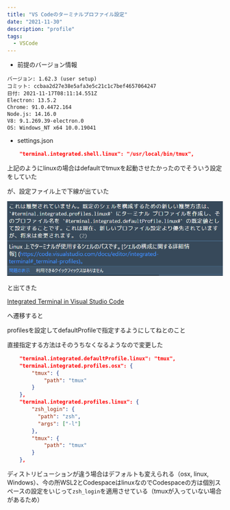 ```yaml
---
title: "VS Codeのターミナルプロファイル設定"
date: "2021-11-30"
description: "profile"
tags:
  - VSCode
---
```


- 前提のバージョン情報

```
バージョン: 1.62.3 (user setup)
コミット: ccbaa2d27e38e5afa3e5c21c1c7bef4657064247
日付: 2021-11-17T08:11:14.551Z
Electron: 13.5.2
Chrome: 91.0.4472.164
Node.js: 14.16.0
V8: 9.1.269.39-electron.0
OS: Windows_NT x64 10.0.19041
```

- settings.json

```json
    "terminal.integrated.shell.linux": "/usr/local/bin/tmux",
```

上記のようにlinuxの場合はdefaultでtmuxを起動させたかったのでそういう設定をしていた

が、設定ファイル上で下線が出ていた

![alt](vscode_terminal_profile01.png)

と出てきた

[Integrated Terminal in Visual Studio Code](https://code.visualstudio.com/docs/editor/integrated-terminal#_terminal-profiles)

へ遷移すると

profilesを設定してdefaultProfileで指定するようにしてねとのこと

直接指定する方法はそのうちなくなるようなので変更した

```json
    "terminal.integrated.defaultProfile.linux": "tmux",
    "terminal.integrated.profiles.osx": {
        "tmux": {
            "path": "tmux"
        }
    },
    "terminal.integrated.profiles.linux": {
        "zsh_login": {
          "path": "zsh",
          "args": ["-l"]
        },
        "tmux": {
            "path": "tmux"
        }
    },
```

<!-- textlint-disable ja-technical-writing/sentence-length -->
ディストリビューションが違う場合はデフォルトも変えられる（osx, linux, Windows）、今の所WSL2とCodespaceはlinuxなのでCodespaceの方は個別スペースの設定をいじって`zsh_login`を適用させている（tmuxが入っていない場合があるため）
<!-- textlint-enable ja-technical-writing/sentence-length -->
